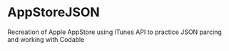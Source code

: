 # AppStoreJSON
Recreation of Apple AppStore using iTunes API to practice JSON parcing and working with Codable
